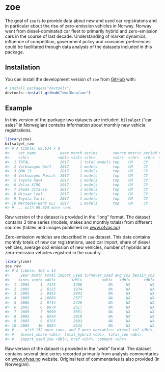 
<!-- README.md is generated from README.Rmd. Please edit that file -->

# zoe

The goal of `zoe` is to provide data about new and used car registratons
and in particular about the rise of zero-emission vehicles in Norway.
Norway went from diesel-dominated car fleet to primarily hybrid and
zero-emission cars in the course of last decade. Understanding of market
dynamics, influence of competition, government policy and consumer
preferences could be facilitated through data analysis of the datasets
included in this package.

## Installation

You can install the development version of `zoe` from
[GitHub](https://github.com/) with:

``` r
# install.packages("devtools")
devtools::install_github("dmi3kno/zoe")
```

## Example

In this version of the package two datasets are included. `bilsalget`
(“car sales” in Norwegian) contains information about monthly new
vehicle registrations.

``` r
library(zoe)
bilsalget_raw
#> # A tibble: 69,634 x 8
#>    car_name           year month series       source metric period value
#>    <chr>             <dbl> <int> <chr>        <chr>  <chr>  <chr>  <dbl>
#>  1 TOTAL              2017     1 total models top    CM     CY     13055
#>  2 Volkswagen Golf    2017     1 models       top    CM     CY       738
#>  3 BMW i3             2017     1 models       top    CM     CY       622
#>  4 Volkswagen Passat  2017     1 models       top    CM     CY       515
#>  5 Toyota Rav4        2017     1 models       top    CM     CY       473
#>  6 Volvo XC90         2017     1 models       top    CM     CY       411
#>  7 Skoda Octavia      2017     1 models       top    CM     CY       358
#>  8 Nissan Leaf        2017     1 models       top    CM     CY       352
#>  9 Toyota Yaris       2017     1 models       top    CM     CY       343
#> 10 Mercedes-Benz GLC  2017     1 models       top    CM     CY       285
#> # ... with 69,624 more rows
```

Raw version of the dataset is provided in the “long” format. The dataset
contains 3 time series (models, makes and monthly totals) from different
sources (tables and images published on www.ofvas.no)

Zero-emission vehicles are described in `zoe` dataset. This data
contains monthly totals of new car registrations, used car import, share
of diesel vehicles, average co2 emission of new vehicles, number of
hybrids and zero-emission vehicles registred in the country.

``` r
library(zoe)
zoe_raw
#> # A tibble: 162 x 14
#>     year month total import_used turnover_used avg_co2 bensin_co2
#>    <int> <int> <dbl>       <dbl>         <dbl>   <dbl>      <dbl>
#>  1  2005     1  7375        1768            NA      NA         NA
#>  2  2005     2  8325        1934            NA      NA         NA
#>  3  2005     3  9493        2043            NA      NA         NA
#>  4  2005     4 10089        2377            NA      NA         NA
#>  5  2005     5  9714        2429            NA      NA         NA
#>  6  2005     6  9879        2517            NA      NA         NA
#>  7  2005     7  9690        3651            NA      NA         NA
#>  8  2005     8  8544        3019            NA      NA         NA
#>  9  2005     9  8795        2893            NA      NA         NA
#> 10  2005    10  8884        2642            NA      NA         NA
#> # ... with 152 more rows, and 7 more variables: diesel_co2 <dbl>,
#> #   diesel_share <dbl>, total_hybrid <dbl>, total_zoe <dbl>,
#> #   import_used_zoe <dbl>, href <chr>, comment <chr>
```

Raw version of the dataset is provided in the “wide” format. The dataset
contains several time series recorded primarily from analysis
commentaries on www.ofvas.no website. Original text of commentaries is
also provided (in Norwegian).
